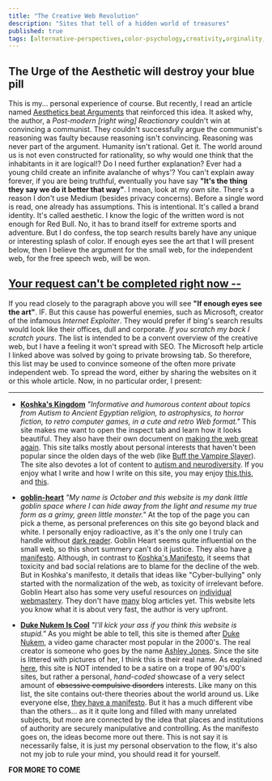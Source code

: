 ```yaml
---
title: "The Creative Web Revolution"
description: "Sites that tell of a hidden world of treasures"
published: true
tags: [alternative-perspectives,color-psychology,creativity,orginality,small-web]
---
```

## The Urge of the Aesthetic will destroy your blue pill
This is my... personal experience of course. But recently, I read an article named [Aesthetics beat Arguments](https://copybookcourt.substack.com/p/aesthetics-beat-arguments) that reinforced this idea. It asked why, the author, a *Post-modern [right wing] Reactionary* couldn't win at convincing a communist. They couldn't successfully argue the communist's reasoning was faulty because reasoning isn't convincing. Reasoning was never part of the argument. Humanity isn't rational. Get it. The world around us is not even constructed for rationality, so why would one think that the inhabitants in it are logical!? Do I need further explanation? Ever had a young child create an infinite avalanche of whys'? You can't explain away forever, if you are being truthful, eventually you have say **"It's the thing they say we do it better that way"**. I mean, look at my own site. There's a reason I don't use Medium (besides privacy concerns). Before a single word is read, one already has assumptions. This is intentional. It's called a brand identity. It's called aesthetic. I know the logic of the written word is not enough for Red Bull. No, it has to brand itself for extreme sports and adventure. But I do confess, the top search results barely have any unique or interesting splash of color. If enough eyes see the art that I will present below, then I believe the argument for the small web, for the independent web, for the free speech web, will be won.
## [Your request can't be completed right now --](https://answers.microsoft.com/en-us/outlook_com/forum/all/your-request-cant-be-completed-right-now-how-fix/93de6756-f95b-4cc3-9c8f-bd1f6979ddd3)
If you read closely to the paragraph above you will see **"If enough eyes see the art"**. IF. But this cause has powerful enemies, such as Microsoft, creator of the infamous *Internet Exploiter*. They would prefer if bing's search results would look like their offices, dull and corporate. *If you scratch my back I scratch yours*. The list is intended to be a convent overview of the creative web, but I have a feeling it won't spread with SEO. The Microsoft help article I linked above was solved by going to private browsing tab. So therefore, this list may be used to convince someone of the often more private independent web. To spread the word, either by sharing the websites on it or this whole article. Now, in no particular order, I present:
* * *
- **[Koshka's Kingdom](https://koshka.love/)** *"Informative and humorous content about topics from Autism to Ancient Egyptian religion, to astrophysics, to horror fiction, to retro computer games, in a cute and retro Web format."* This site makes me want to open the inspect tab and learn how it looks beautiful. They also have their own document on [making the web great again](https://koshka.love/mwwwga.html). This site talks mostly about personal interests that haven't been popular since the olden days of the web (like [Buff the Vampire Slayer](https://koshka.love/television/buffy.html)). The site also devotes a lot of content to [autism and neurodiversity](https://koshka.love/autism/). If you enjoy what I write and how I write on this site, you may enjoy [this](https://koshka.love/babel/normiefication),[this](https://koshka.love/babel/comedic-observations.html), and [this](https://koshka.love/babel/devils-advocate-1984.html).

- **[goblin-heart](https://goblin-heart.net/)** *"My name is October and this website is my dank little goblin space where I can hide away from the light and resume my true form as a grimy, green little monster."* At the top of the page you can pick a theme, as personal preferences on this site go beyond black and white. I personally enjoy radioactive, as it's the only one I truly can handle without [dark reader](https://darkreader.org/). Goblin Heart seems quite influential on the small web, so this short summery can't do it justice. They also have [a manifesto](https://goblin-heart.net/sadgrl/cyberspace/internet-manifesto). Although, in contrast to [Koshka's Manifesto](https://koshka.love/mwwwga.html), it seems that toxicity and bad social relations are to blame for the decline of the web. But in Koshka's manifesto, it details that ideas like "Cyber-bullying" only started with the normalization of the web, as toxicity of irrelevant before. Goblin Heart also has some very useful resources on [individual webmastery](https://goblin-heart.net/sadgrl/webmastery/). They don't have [many](https://goblin-heart.net/blog/060224) blog articles yet. This website lets you know what it is about very fast, the author is very upfront.

- **[Duke Nukem Is Cool](https://dukenukemis.cool/)** *"I'll kick your ass if you think this website is stupid."* As you might be able to tell, this site is themed after [Duke Nukem](https://en.wikipedia.org/wiki/Duke_Nukem), a video game character most popular in the 2000's. The real creator is someone who goes by the name [Ashley Jones](https://dukenukemis.cool/about-me/). Since the site is littered with pictures of her, I think this is their real name. As explained [here](https://dukenukemis.cool/my-convictions/), this site is NOT intended to be a satire on a trope of 90's/00's sites, but rather a personal, *hand-coded* showcase of a very select amount of ~~obsessive compulsive disorders~~  interests. Like many on this list, the site contains out-there theories about the world around us. Like everyone else, [they have a manifesto](https://dukenukemis.cool/manifesto/). But it has a much different vibe than the others... as it it quite long and filled with many unrelated subjects, but more are connected by the idea that places and institutions of authority are securely manipulative and controlling. As the manifesto goes on, the ideas become more out there. This is not say it is necessarily false, it is just my personal observation to the flow, it's also not my job to rule your mind, you should read it for yourself.


**FOR MORE TO COME**
